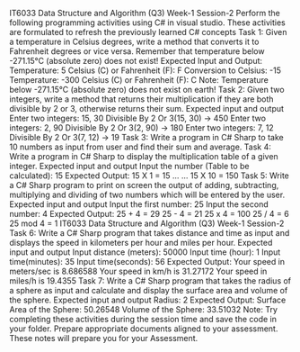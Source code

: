 IT6033 Data Structure and Algorithm (Q3) Week-1 Session-2
Perform the following programming activities using C# in visual studio. These activities are formulated to refresh the previously learned C# concepts
Task 1:
Given a temperature in Celsius degrees, write a method that converts it to Fahrenheit degrees or vice versa. Remember that temperature below -271.15°C (absolute zero) does not exist!
Expected Input and Output:
Temperature: 5
Celsius (C) or Fahrenheit (F): F
Conversion to Celsius: -15
Temperature: -300
Celsius (C) or Fahrenheit (F): C
Note: Temperature below -271.15°C (absolute zero) does not exist on earth!
Task 2:
Given two integers, write a method that returns their multiplication if they are both divisible by 2 or 3, otherwise returns their sum.
Expected input and output
Enter two integers: 15, 30
Divisible By 2 Or 3(15, 30) → 450
Enter two integers: 2, 90
Divisible By 2 Or 3(2, 90) → 180
Enter two integers: 7, 12
Divisible By 2 Or 3(7, 12) → 19
Task 3: Write a program in C# Sharp to take 10 numbers as input from user and find their sum and average.
Task 4: Write a program in C# Sharp to display the multiplication table of a given integer. Expected input and output Input the number (Table to be calculated): 15 Expected Output: 15 X 1 = 15 ... ... 15 X 10 = 150
Task 5:
Write a C# Sharp program to print on screen the output of adding, subtracting, multiplying and dividing of two numbers which will be entered by the user.
Expected input and output
Input the first number: 25 Input the second number: 4 Expected Output: 25 + 4 = 29 25 - 4 = 21 25 x 4 = 100 25 / 4 = 6 25 mod 4 = 1
IT6033 Data Structure and Algorithm (Q3) Week-1 Session-2
Task 6: Write a C# Sharp program that takes distance and time as input and displays the speed in kilometers per hour and miles per hour.
Expected input and output
Input distance (meters): 50000 Input time (hour): 1 Input time(minutes): 35 Input time(seconds): 56 Expected Output: Your speed in meters/sec is 8.686588 Your speed in km/h is 31.27172 Your speed in miles/h is 19.4355
Task 7: Write a C# Sharp program that takes the radius of a sphere as input and calculate and display the surface area and volume of the sphere.
Expected input and output
Radius: 2 Expected Output: Surface Area of the Sphere: 50.26548 Volume of the Sphere: 33.51032
Note: Try completing these activities during the session time and save the code in your folder.
Prepare appropriate documents aligned to your assessment. These notes will prepare you for your Assessment.
